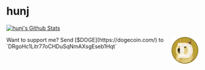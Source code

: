 # hunj

[![hunj's Github Stats](https://github-readme-stats.vercel.app/api?username=hunj&count_private=true&show_icons=true)](https://github.com/anuraghazra/github-readme-stats)

<div>
<img src="img/dogecoin.png" align="right" width="72" height="72">
Want to support me? Send [$DOGE](https://dogecoin.com/) to `DRgoHc1Litr77oCHDuSqNmAXsgEseb1Hqt`
</div>

